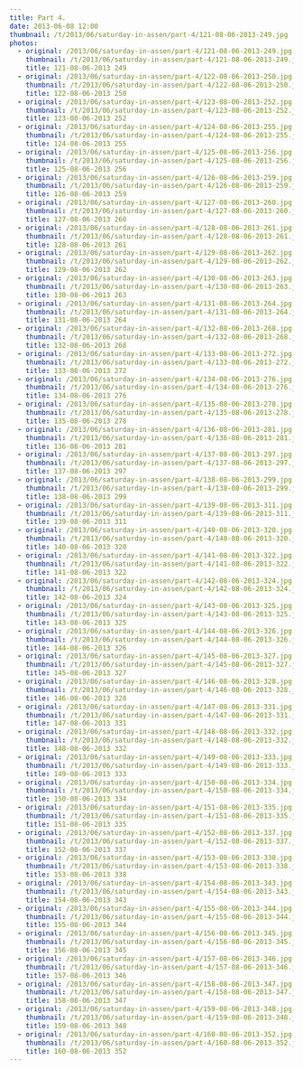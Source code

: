 ```yaml
---
title: Part 4.
date: 2013-06-08 12:00
thumbnail: /t/2013/06/saturday-in-assen/part-4/121-08-06-2013-249.jpg
photos:
  - original: /2013/06/saturday-in-assen/part-4/121-08-06-2013-249.jpg
    thumbnail: /t/2013/06/saturday-in-assen/part-4/121-08-06-2013-249.jpg
    title: 121-08-06-2013 249
  - original: /2013/06/saturday-in-assen/part-4/122-08-06-2013-250.jpg
    thumbnail: /t/2013/06/saturday-in-assen/part-4/122-08-06-2013-250.jpg
    title: 122-08-06-2013 250
  - original: /2013/06/saturday-in-assen/part-4/123-08-06-2013-252.jpg
    thumbnail: /t/2013/06/saturday-in-assen/part-4/123-08-06-2013-252.jpg
    title: 123-08-06-2013 252
  - original: /2013/06/saturday-in-assen/part-4/124-08-06-2013-255.jpg
    thumbnail: /t/2013/06/saturday-in-assen/part-4/124-08-06-2013-255.jpg
    title: 124-08-06-2013 255
  - original: /2013/06/saturday-in-assen/part-4/125-08-06-2013-256.jpg
    thumbnail: /t/2013/06/saturday-in-assen/part-4/125-08-06-2013-256.jpg
    title: 125-08-06-2013 256
  - original: /2013/06/saturday-in-assen/part-4/126-08-06-2013-259.jpg
    thumbnail: /t/2013/06/saturday-in-assen/part-4/126-08-06-2013-259.jpg
    title: 126-08-06-2013 259
  - original: /2013/06/saturday-in-assen/part-4/127-08-06-2013-260.jpg
    thumbnail: /t/2013/06/saturday-in-assen/part-4/127-08-06-2013-260.jpg
    title: 127-08-06-2013 260
  - original: /2013/06/saturday-in-assen/part-4/128-08-06-2013-261.jpg
    thumbnail: /t/2013/06/saturday-in-assen/part-4/128-08-06-2013-261.jpg
    title: 128-08-06-2013 261
  - original: /2013/06/saturday-in-assen/part-4/129-08-06-2013-262.jpg
    thumbnail: /t/2013/06/saturday-in-assen/part-4/129-08-06-2013-262.jpg
    title: 129-08-06-2013 262
  - original: /2013/06/saturday-in-assen/part-4/130-08-06-2013-263.jpg
    thumbnail: /t/2013/06/saturday-in-assen/part-4/130-08-06-2013-263.jpg
    title: 130-08-06-2013 263
  - original: /2013/06/saturday-in-assen/part-4/131-08-06-2013-264.jpg
    thumbnail: /t/2013/06/saturday-in-assen/part-4/131-08-06-2013-264.jpg
    title: 131-08-06-2013 264
  - original: /2013/06/saturday-in-assen/part-4/132-08-06-2013-268.jpg
    thumbnail: /t/2013/06/saturday-in-assen/part-4/132-08-06-2013-268.jpg
    title: 132-08-06-2013 268
  - original: /2013/06/saturday-in-assen/part-4/133-08-06-2013-272.jpg
    thumbnail: /t/2013/06/saturday-in-assen/part-4/133-08-06-2013-272.jpg
    title: 133-08-06-2013 272
  - original: /2013/06/saturday-in-assen/part-4/134-08-06-2013-276.jpg
    thumbnail: /t/2013/06/saturday-in-assen/part-4/134-08-06-2013-276.jpg
    title: 134-08-06-2013 276
  - original: /2013/06/saturday-in-assen/part-4/135-08-06-2013-278.jpg
    thumbnail: /t/2013/06/saturday-in-assen/part-4/135-08-06-2013-278.jpg
    title: 135-08-06-2013 278
  - original: /2013/06/saturday-in-assen/part-4/136-08-06-2013-281.jpg
    thumbnail: /t/2013/06/saturday-in-assen/part-4/136-08-06-2013-281.jpg
    title: 136-08-06-2013 281
  - original: /2013/06/saturday-in-assen/part-4/137-08-06-2013-297.jpg
    thumbnail: /t/2013/06/saturday-in-assen/part-4/137-08-06-2013-297.jpg
    title: 137-08-06-2013 297
  - original: /2013/06/saturday-in-assen/part-4/138-08-06-2013-299.jpg
    thumbnail: /t/2013/06/saturday-in-assen/part-4/138-08-06-2013-299.jpg
    title: 138-08-06-2013 299
  - original: /2013/06/saturday-in-assen/part-4/139-08-06-2013-311.jpg
    thumbnail: /t/2013/06/saturday-in-assen/part-4/139-08-06-2013-311.jpg
    title: 139-08-06-2013 311
  - original: /2013/06/saturday-in-assen/part-4/140-08-06-2013-320.jpg
    thumbnail: /t/2013/06/saturday-in-assen/part-4/140-08-06-2013-320.jpg
    title: 140-08-06-2013 320
  - original: /2013/06/saturday-in-assen/part-4/141-08-06-2013-322.jpg
    thumbnail: /t/2013/06/saturday-in-assen/part-4/141-08-06-2013-322.jpg
    title: 141-08-06-2013 322
  - original: /2013/06/saturday-in-assen/part-4/142-08-06-2013-324.jpg
    thumbnail: /t/2013/06/saturday-in-assen/part-4/142-08-06-2013-324.jpg
    title: 142-08-06-2013 324
  - original: /2013/06/saturday-in-assen/part-4/143-08-06-2013-325.jpg
    thumbnail: /t/2013/06/saturday-in-assen/part-4/143-08-06-2013-325.jpg
    title: 143-08-06-2013 325
  - original: /2013/06/saturday-in-assen/part-4/144-08-06-2013-326.jpg
    thumbnail: /t/2013/06/saturday-in-assen/part-4/144-08-06-2013-326.jpg
    title: 144-08-06-2013 326
  - original: /2013/06/saturday-in-assen/part-4/145-08-06-2013-327.jpg
    thumbnail: /t/2013/06/saturday-in-assen/part-4/145-08-06-2013-327.jpg
    title: 145-08-06-2013 327
  - original: /2013/06/saturday-in-assen/part-4/146-08-06-2013-328.jpg
    thumbnail: /t/2013/06/saturday-in-assen/part-4/146-08-06-2013-328.jpg
    title: 146-08-06-2013 328
  - original: /2013/06/saturday-in-assen/part-4/147-08-06-2013-331.jpg
    thumbnail: /t/2013/06/saturday-in-assen/part-4/147-08-06-2013-331.jpg
    title: 147-08-06-2013 331
  - original: /2013/06/saturday-in-assen/part-4/148-08-06-2013-332.jpg
    thumbnail: /t/2013/06/saturday-in-assen/part-4/148-08-06-2013-332.jpg
    title: 148-08-06-2013 332
  - original: /2013/06/saturday-in-assen/part-4/149-08-06-2013-333.jpg
    thumbnail: /t/2013/06/saturday-in-assen/part-4/149-08-06-2013-333.jpg
    title: 149-08-06-2013 333
  - original: /2013/06/saturday-in-assen/part-4/150-08-06-2013-334.jpg
    thumbnail: /t/2013/06/saturday-in-assen/part-4/150-08-06-2013-334.jpg
    title: 150-08-06-2013 334
  - original: /2013/06/saturday-in-assen/part-4/151-08-06-2013-335.jpg
    thumbnail: /t/2013/06/saturday-in-assen/part-4/151-08-06-2013-335.jpg
    title: 151-08-06-2013 335
  - original: /2013/06/saturday-in-assen/part-4/152-08-06-2013-337.jpg
    thumbnail: /t/2013/06/saturday-in-assen/part-4/152-08-06-2013-337.jpg
    title: 152-08-06-2013 337
  - original: /2013/06/saturday-in-assen/part-4/153-08-06-2013-338.jpg
    thumbnail: /t/2013/06/saturday-in-assen/part-4/153-08-06-2013-338.jpg
    title: 153-08-06-2013 338
  - original: /2013/06/saturday-in-assen/part-4/154-08-06-2013-343.jpg
    thumbnail: /t/2013/06/saturday-in-assen/part-4/154-08-06-2013-343.jpg
    title: 154-08-06-2013 343
  - original: /2013/06/saturday-in-assen/part-4/155-08-06-2013-344.jpg
    thumbnail: /t/2013/06/saturday-in-assen/part-4/155-08-06-2013-344.jpg
    title: 155-08-06-2013 344
  - original: /2013/06/saturday-in-assen/part-4/156-08-06-2013-345.jpg
    thumbnail: /t/2013/06/saturday-in-assen/part-4/156-08-06-2013-345.jpg
    title: 156-08-06-2013 345
  - original: /2013/06/saturday-in-assen/part-4/157-08-06-2013-346.jpg
    thumbnail: /t/2013/06/saturday-in-assen/part-4/157-08-06-2013-346.jpg
    title: 157-08-06-2013 346
  - original: /2013/06/saturday-in-assen/part-4/158-08-06-2013-347.jpg
    thumbnail: /t/2013/06/saturday-in-assen/part-4/158-08-06-2013-347.jpg
    title: 158-08-06-2013 347
  - original: /2013/06/saturday-in-assen/part-4/159-08-06-2013-348.jpg
    thumbnail: /t/2013/06/saturday-in-assen/part-4/159-08-06-2013-348.jpg
    title: 159-08-06-2013 348
  - original: /2013/06/saturday-in-assen/part-4/160-08-06-2013-352.jpg
    thumbnail: /t/2013/06/saturday-in-assen/part-4/160-08-06-2013-352.jpg
    title: 160-08-06-2013 352
---
```

